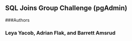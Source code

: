 ## SQL Joins Group Challenge (pgAdmin)

###Authors

### Leya Yacob, Adrian Flak, and Barrett Amsrud

